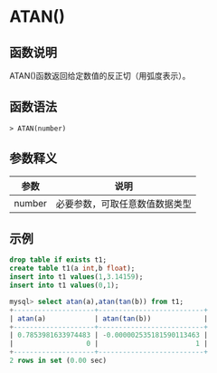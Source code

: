 # **ATAN()**

## **函数说明**

ATAN()函数返回给定数值的反正切（用弧度表示）。

## **函数语法**

```
> ATAN(number)
```

## **参数释义**

|  参数   | 说明  |
|  ----  | ----  |
| number | 必要参数，可取任意数值数据类型 |

## **示例**

```sql
drop table if exists t1;
create table t1(a int,b float);
insert into t1 values(1,3.14159);
insert into t1 values(0,1);

mysql> select atan(a),atan(tan(b)) from t1;
+--------------------+--------------------------+
| atan(a)            | atan(tan(b))             |
+--------------------+--------------------------+
| 0.7853981633974483 | -0.000002535181590113463 |
|                  0 |                        1 |
+--------------------+--------------------------+
2 rows in set (0.00 sec)
```
